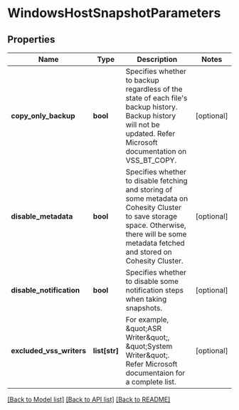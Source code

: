 # WindowsHostSnapshotParameters

## Properties
Name | Type | Description | Notes
------------ | ------------- | ------------- | -------------
**copy_only_backup** | **bool** | Specifies whether to backup regardless of the state of each file&#39;s backup history. Backup history will not be updated. Refer Microsoft documentation on VSS_BT_COPY. | [optional] 
**disable_metadata** | **bool** | Specifies whether to disable fetching and storing of some metadata on Cohesity Cluster to save storage space. Otherwise, there will be some metadata fetched and stored on Cohesity Cluster. | [optional] 
**disable_notification** | **bool** | Specifies whether to disable some notification steps when taking snapshots. | [optional] 
**excluded_vss_writers** | **list[str]** | For example, \&quot;ASR Writer\&quot;, \&quot;System Writer\&quot;. Refer Microsoft documentaion for a complete list. | [optional] 

[[Back to Model list]](../README.md#documentation-for-models) [[Back to API list]](../README.md#documentation-for-api-endpoints) [[Back to README]](../README.md)


